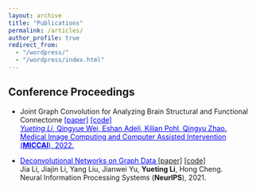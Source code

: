 ```yaml
---
layout: archive
title: "Publications"
permalink: /articles/
author_profile: true
redirect_from: 
  - "/wordpress/"
  - "/wordpress/index.html"
---
```

  
## Conference Proceedings
- Joint Graph Convolution for Analyzing Brain Structural and Functional Connectome <a style='color: blue;' href='https://link.springer.com/content/pdf/10.1007/978-3-031-16431-6_22.pdf'>[paper]</a> <a style='color: blue;' href='https://github.com/Li-Yueting/brain_gcn'>[code] <br>
*Yueting Li*, Qingyue Wei, Eshan Adeli, Kilian Pohl, Qingyu Zhao. <br> 
 Medical Image Computing and Computer Assisted Intervention (**MICCAI**), 2022. 

- Deconvolutional Networks on Graph Data [[paper]](https://arxiv.org/abs/2110.15528) [[code]]() <br>
Jia Li, Jiajin Li, Yang Liu, Jianwei Yu, **Yueting Li**, Hong Cheng. <br>
Neural Information Processing Systems (**NeurIPS**), 2021. 

